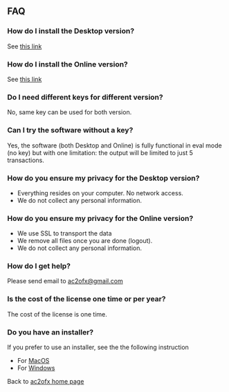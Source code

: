 ## FAQ

### How do I install the Desktop version?
See [this link](README.md#prerequisite-for-desktop-version)

### How do I install the Online version?
See [this link](web.md#online-version)

### Do I need different keys for different version?
No, same key can be used for both version.

### Can I try the software without a key?
Yes, the software (both Desktop and Online) is fully functional in eval mode (no key) but with one limitation: the output will be limited to just 5 transactions.

### How do you ensure my privacy for the Desktop version?
* Everything resides on your computer. No network access.
* We do not collect any personal information.

### How do you ensure my privacy for the Online version?
* We use SSL to transport the data
* We remove all files once you are done (logout).
* We do not collect any personal information.

### How do I get help?
Please send email to ac2ofx@gmail.com

### Is the cost of the license one time or per year?
The cost of the license is one time.

### Do you have an installer?
If you prefer to use an installer, see the the following instruction
* For [MacOS](macos-installer.md)
* For [Windows](win-installer.md)


Back to [ac2ofx home page](/ac2ofx/)
